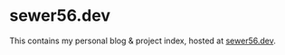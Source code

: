 # sewer56.dev

This contains my personal blog & project index, hosted at [sewer56.dev](https://sewer56.dev).